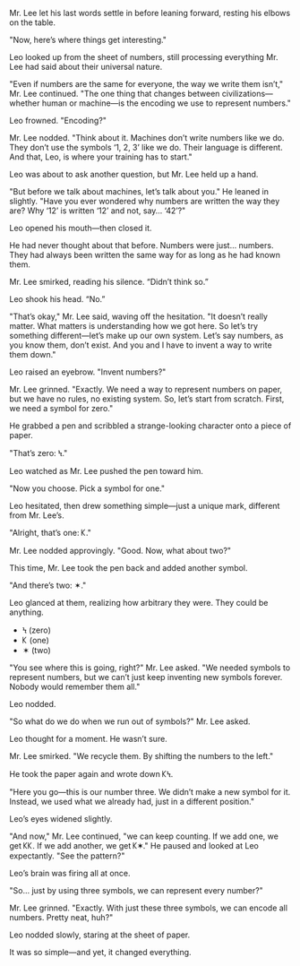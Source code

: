 
Mr. Lee let his last words settle in before leaning forward, resting his elbows on the table.  

"Now, here’s where things get interesting."  

Leo looked up from the sheet of numbers, still processing everything Mr. Lee had said about their universal nature.  

"Even if numbers are the same for everyone, the way we write them isn’t," Mr. Lee continued. "The one thing that changes between civilizations—whether human or machine—is the encoding we use to represent numbers."  

Leo frowned. "Encoding?"  

Mr. Lee nodded. "Think about it. Machines don’t write numbers like we do. They don’t use the symbols ‘1, 2, 3’ like we do. Their language is different. And that, Leo, is where your training has to start."  

Leo was about to ask another question, but Mr. Lee held up a hand.  

"But before we talk about machines, let’s talk about you." He leaned in slightly. "Have you ever wondered why numbers are written the way they are? Why ‘12’ is written ‘12’ and not, say… ‘42’?"  

Leo opened his mouth—then closed it.  

He had never thought about that before. Numbers were just… numbers. They had always been written the same way for as long as he had known them.  

Mr. Lee smirked, reading his silence. “Didn’t think so.”  

Leo shook his head. “No.”  

"That’s okay," Mr. Lee said, waving off the hesitation. "It doesn’t really matter. What matters is understanding how we got here. So let’s try something different—let’s make up our own system. Let’s say numbers, as you know them, don’t exist. And you and I have to invent a way to write them down."  

Leo raised an eyebrow. "Invent numbers?"  

Mr. Lee grinned. "Exactly. We need a way to represent numbers on paper, but we have no rules, no existing system. So, let’s start from scratch. First, we need a symbol for zero."  

He grabbed a pen and scribbled a strange-looking character onto a piece of paper.  

"That’s zero: Ϟ."  

Leo watched as Mr. Lee pushed the pen toward him.  

"Now you choose. Pick a symbol for one."  

Leo hesitated, then drew something simple—just a unique mark, different from Mr. Lee’s.  

"Alright, that’s one: 𐊋."  

Mr. Lee nodded approvingly. "Good. Now, what about two?"  

This time, Mr. Lee took the pen back and added another symbol.  

"And there’s two: ✶."  

Leo glanced at them, realizing how arbitrary they were. They could be anything.  

* Ϟ (zero)  
* 𐊋 (one)  
* ✶ (two)  

"You see where this is going, right?" Mr. Lee asked. "We needed symbols to represent numbers, but we can’t just keep inventing new symbols forever. Nobody would remember them all."  

Leo nodded.  

"So what do we do when we run out of symbols?" Mr. Lee asked.  

Leo thought for a moment. He wasn’t sure.  

Mr. Lee smirked. "We recycle them. By shifting the numbers to the left."  

He took the paper again and wrote down 𐊋Ϟ.  

"Here you go—this is our number three. We didn’t make a new symbol for it. Instead, we used what we already had, just in a different position."  

Leo’s eyes widened slightly.  

"And now," Mr. Lee continued, "we can keep counting. If we add one, we get 𐊋𐊋. If we add another, we get 𐊋✶." He paused and looked at Leo expectantly. "See the pattern?"  

Leo’s brain was firing all at once.  

"So… just by using three symbols, we can represent every number?"  

Mr. Lee grinned. "Exactly. With just these three symbols, we can encode all numbers. Pretty neat, huh?"  

Leo nodded slowly, staring at the sheet of paper.  

It was so simple—and yet, it changed everything.
